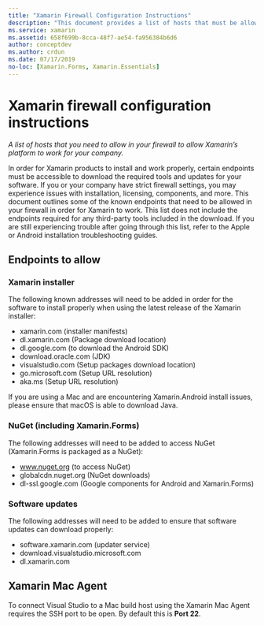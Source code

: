 ```yaml
---
title: "Xamarin Firewall Configuration Instructions"
description: "This document provides a list of hosts that must be allowed in your firewall to allow Xamarin to work in a corporate environment."
ms.service: xamarin
ms.assetid: 658f699b-8cca-48f7-ae54-fa956384b6d6
author: conceptdev
ms.author: crdun
ms.date: 07/17/2019
no-loc: [Xamarin.Forms, Xamarin.Essentials]
---
```


# Xamarin firewall configuration instructions

_A list of hosts that you need to allow in your firewall to allow Xamarin’s platform to work for your company._

In order for Xamarin products to install and work properly, certain endpoints must be accessible to download the required tools and updates for your software. If you or your company have strict firewall settings, you may experience issues with installation, licensing, components, and more. This document outlines some of the known endpoints that need to be allowed in your firewall in order for Xamarin to work. This list does not include the endpoints required for any third-party tools included in the download. If you are still experiencing trouble after going through this list, refer to the Apple or Android installation troubleshooting guides.

## Endpoints to allow

### Xamarin installer

The following known addresses will need to be added in order for the software to install properly when using the latest release of the Xamarin installer:

- xamarin.com (installer manifests)
- dl.xamarin.com (Package download location)
- dl.google.com (to download the Android SDK)
- download.oracle.com (JDK)
- visualstudio.com (Setup packages download location)
- go.microsoft.com (Setup URL resolution)
- aka.ms (Setup URL resolution)

If you are using a Mac and are encountering Xamarin.Android install issues, please ensure that macOS is able to download Java.

### NuGet (including Xamarin.Forms)

The following addresses will need to be added to access NuGet (Xamarin.Forms is packaged as a NuGet):

- www.nuget.org (to access NuGet)
- globalcdn.nuget.org (NuGet downloads)
- dl-ssl.google.com (Google components for Android and Xamarin.Forms)

### Software updates

The following addresses will need to be added to ensure that software updates can download properly:

- software.xamarin.com (updater service)
- download.visualstudio.microsoft.com
- dl.xamarin.com

## Xamarin Mac Agent

To connect Visual Studio to a Mac build host using the Xamarin Mac Agent requires the SSH port to be open. By default this is **Port 22**.
